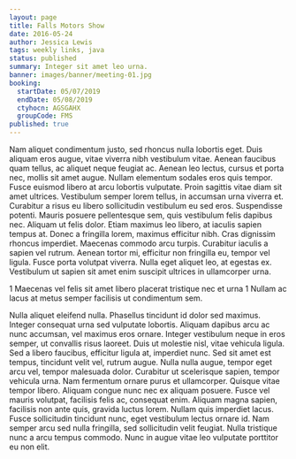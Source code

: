 ```yaml
---
layout: page
title: Falls Motors Show
date: 2016-05-24
author: Jessica Lewis
tags: weekly links, java
status: published
summary: Integer sit amet leo urna.
banner: images/banner/meeting-01.jpg
booking:
  startDate: 05/07/2019
  endDate: 05/08/2019
  ctyhocn: AGSGAHX
  groupCode: FMS
published: true
---
```

Nam aliquet condimentum justo, sed rhoncus nulla lobortis eget. Duis aliquam eros augue, vitae viverra nibh vestibulum vitae. Aenean faucibus quam tellus, ac aliquet neque feugiat ac. Aenean leo lectus, cursus et porta nec, mollis sit amet augue. Nullam elementum sodales eros quis tempor. Fusce euismod libero at arcu lobortis vulputate. Proin sagittis vitae diam sit amet ultrices. Vestibulum semper lorem tellus, in accumsan urna viverra et. Curabitur a risus eu libero sollicitudin vestibulum eu sed eros. Suspendisse potenti.
Mauris posuere pellentesque sem, quis vestibulum felis dapibus nec. Aliquam ut felis dolor. Etiam maximus leo libero, at iaculis sapien tempus at. Donec a fringilla lorem, maximus efficitur nibh. Cras dignissim rhoncus imperdiet. Maecenas commodo arcu turpis. Curabitur iaculis a sapien vel rutrum. Aenean tortor mi, efficitur non fringilla eu, tempor vel ligula. Fusce porta volutpat viverra. Nulla eget aliquet leo, at egestas ex. Vestibulum ut sapien sit amet enim suscipit ultrices in ullamcorper urna.

1 Maecenas vel felis sit amet libero placerat tristique nec et urna
1 Nullam ac lacus at metus semper facilisis ut condimentum sem.

Nulla aliquet eleifend nulla. Phasellus tincidunt id dolor sed maximus. Integer consequat urna sed vulputate lobortis. Aliquam dapibus arcu ac nunc accumsan, vel maximus eros ornare. Integer vestibulum neque in eros semper, ut convallis risus laoreet. Duis ut molestie nisl, vitae vehicula ligula. Sed a libero faucibus, efficitur ligula at, imperdiet nunc.
Sed sit amet est tempus, tincidunt velit vel, rutrum augue. Nulla nulla augue, tempor eget arcu vel, tempor malesuada dolor. Curabitur ut scelerisque sapien, tempor vehicula urna. Nam fermentum ornare purus et ullamcorper. Quisque vitae tempor libero. Aliquam congue nunc nec ex aliquam posuere. Fusce vel mauris volutpat, facilisis felis ac, consequat enim. Aliquam magna sapien, facilisis non ante quis, gravida luctus lorem. Nullam quis imperdiet lacus. Fusce sollicitudin tincidunt nunc, eget vestibulum lectus ornare id. Nam semper arcu sed nulla fringilla, sed sollicitudin velit feugiat. Nulla tristique nunc a arcu tempus commodo. Nunc in augue vitae leo vulputate porttitor eu non elit.
